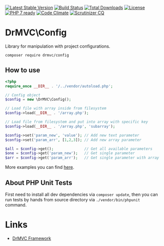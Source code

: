 [![Latest Stable Version](https://poser.pugx.org/drmvc/config/v/stable)](https://packagist.org/packages/drmvc/config)
[![Build Status](https://travis-ci.org/drmvc/config.svg?branch=master)](https://travis-ci.org/drmvc/config)
[![Total Downloads](https://poser.pugx.org/drmvc/config/downloads)](https://packagist.org/packages/drmvc/config)
[![License](https://poser.pugx.org/drmvc/config/license)](https://packagist.org/packages/drmvc/config)
[![PHP 7 ready](https://php7ready.timesplinter.ch/drmvc/config/master/badge.svg)](https://travis-ci.org/drmvc/config)
[![Code Climate](https://codeclimate.com/github/drmvc/config/badges/gpa.svg)](https://codeclimate.com/github/drmvc/config)
[![Scrutinizer CQ](https://scrutinizer-ci.com/g/drmvc/config/badges/quality-score.png?b=master)](https://scrutinizer-ci.com/g/drmvc/config/)

# DrMVC\Config

Library for manipulation with project configurations.

    composer require drmvc/config

## How to use

```php
<?php
require_once __DIR__ . '/../vendor/autoload.php';

// Config object
$config = new \DrMVC\Config();

// Load file with array inside from filesystem
$config->load(__DIR__ . '/array.php');

// Load file from filesystem and put into array with specific key
$config->load(__DIR__ . '/array.php', 'subarray');

$config->set('param_new', 'value'); // Add new text parameter
$config->set('param_arr', [1,2,3]); // Add new array parameter

$all = $config->get();              // Get all available parameters
$one = $config->get('param_new');   // Get single parameter
$arr = $config->get('param_arr');   // Get single parameter with array
```

More examples you can find [here](extra).

## About PHP Unit Tests

First need to install all dev dependencies via `composer update`, then
you can run tests by hands from source directory via `./vendor/bin/phpunit` command.

# Links

* [DrMVC Framework](https://drmvc.com)
